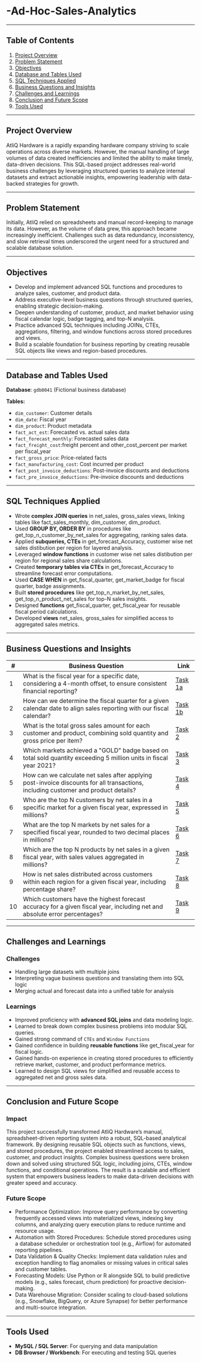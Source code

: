 # -Ad-Hoc-Sales-Analytics
---

## Table of Contents
1. [Project Overview](#Project-Overview)  
2. [Problem Statement](#Problem-Statement)  
3. [Objectives](#Objectives)  
4. [Database and Tables Used](#Database-and-Tables-Used)  
5. [SQL Techniques Applied](#SQL-Techniques-Applied)  
6. [Business Questions and Insights](#Business-Questions-and-Insights)  
7. [Challenges and Learnings](#Challenges-and-Learnings)  
8. [Conclusion and Future Scope](#Conclusion-and-Future-Scope)  
9. [Tools Used](#Tools-Used)
 
---

## Project Overview 
AtliQ Hardware is a rapidly expanding hardware company striving to scale operations across diverse markets. However, the manual handling of large volumes of data created inefficiencies and limited the ability to make timely, data-driven decisions. This SQL-based project addresses real-world business challenges by leveraging structured queries to analyze internal datasets and extract actionable insights, empowering leadership with data-backed strategies for growth.

---

## Problem Statement
Initially, AtliQ relied on spreadsheets and manual record-keeping to manage its data. However, as the volume of data grew, this approach became increasingly inefficient. Challenges such as data redundancy, inconsistency, and slow retrieval times underscored the urgent need for a structured and scalable database solution.

---

## Objectives 
- Develop and implement advanced SQL functions and procedures to analyze sales, customer, and product data.  
- Address executive-level business questions through structured queries, enabling strategic decision-making.  
- Deepen understanding of customer, product, and market behavior using fiscal calendar logic, badge tagging, and top-N analysis.
- Practice advanced SQL techniques including JOINs, CTEs, aggregations, filtering, and window functions across stored procedures and views.
- Build a scalable foundation for business reporting by creating reusable SQL objects like views and region-based procedures.
 
---

## Database and Tables Used 
**Database**: `gdb0041` (Fictional business database)

**Tables:**  
- `dim_customer`: Customer details 
- `dim_date`: Fiscal year
- `dim_product`: Product metadata
- `fact_act_est`: Forecasted vs. actual sales data
- `fact_forecast_monthly`: Forecasted sales data
- `fact_freight_cost`:freight percent and other_cost_percent per market per fiscal_year
- `fact_gross_price`: Price-related facts
- `fact_manufacturing_cost`: Cost incurred per product
- `fact_post_invoice_deductions`: Post-invoice discounts and deductions
- `fact_pre_invoice_deductions`: Pre-invoice discounts and deductions


---

## SQL Techniques Applied
- Wrote **complex JOIN queries** in net_sales, gross_sales views, linking tables like fact_sales_monthly, dim_customer, dim_product.
- Used **GROUP BY, ORDER BY** in procedures like get_top_n_customer_by_net_sales for aggregating, ranking sales data.
- Applied **subqueries, CTEs** in get_forecast_Accuracy, customer wise net sales distibution per region for layered analysis.
- Leveraged **window functions** in customer wise net sales distibution per region for regional sales share calculations.
- Created **temporary tables via CTEs** in get_forecast_Accuracy to streamline forecast error computations.
- Used **CASE WHEN** in get_fiscal_quarter, get_market_badge for fiscal quarter, badge assignments.
- Built **stored procedures** like get_top_n_market_by_net_sales, get_top_n_product_net_sales for top-N sales insights.
- Designed **functions** get_fiscal_quarter, get_fiscal_year for reusable fiscal period calculations.
- Developed **views** net_sales, gross_sales for simplified access to aggregated sales metrics.

---

## Business Questions and Insights 

| # | Business Question | Link |
|--|------------|---------|
| 1 | What is the fiscal year for a specific date, considering a 4-month offset, to ensure consistent financial reporting?| [Task 1a](https://github.com/VASU12122001/-Ad-Hoc-Sales-Analytics/blob/main/Fiscal_Year%20Task%201a.sql) |
| 2 | How can we determine the fiscal quarter for a given calendar date to align sales reporting with our fiscal calendar?| [Task 1b](https://github.com/VASU12122001/-Ad-Hoc-Sales-Analytics/blob/main/Quarters%20Task%201b.sql) |
| 3 | What is the total gross sales amount for each customer and product, combining sold quantity and gross price per item? | [Task 2](https://github.com/VASU12122001/-Ad-Hoc-Sales-Analytics/blob/main/Gross_sales%20Task%202.sql) | 
| 4 | Which markets achieved a "GOLD" badge based on total sold quantity exceeding 5 million units in fiscal year 2021? | [Task 3](https://github.com/VASU12122001/-Ad-Hoc-Sales-Analytics/blob/main/Get_Market_Badge%20Task%203.sql) |
| 5 | How can we calculate net sales after applying post-invoice discounts for all transactions, including customer and product details? | [Task 4](https://github.com/VASU12122001/-Ad-Hoc-Sales-Analytics/blob/main/Net%20Sales%20Task%204.sql) |
| 6 | Who are the top N customers by net sales in a specific market for a given fiscal year, expressed in millions? | [Task 5](https://github.com/VASU12122001/-Ad-Hoc-Sales-Analytics/blob/main/Top%20N%20customer%20Task%205.sql) |
| 7 | What are the top N markets by net sales for a specified fiscal year, rounded to two decimal places in millions? | [Task 6](https://github.com/VASU12122001/-Ad-Hoc-Sales-Analytics/blob/main/Top%20N%20Market%20Task%206.sql)|
| 8 | Which are the top N products by net sales in a given fiscal year, with sales values aggregated in millions? | [Task 7](https://github.com/VASU12122001/-Ad-Hoc-Sales-Analytics/blob/main/Top%20N%20Product%20Task%207.sql) |
| 9 | How is net sales distributed across customers within each region for a given fiscal year, including percentage share? | [Task 8](https://github.com/VASU12122001/-Ad-Hoc-Sales-Analytics/blob/main/Net%20sales%20Distribution%20Task%208.sql) |
| 10 | Which customers have the highest forecast accuracy for a given fiscal year, including net and absolute error percentages? | [Task 9](https://github.com/VASU12122001/-Ad-Hoc-Sales-Analytics/blob/main/Forecast%20Accuracy%20Task%209.sql) |

---

## Challenges and Learnings

### Challenges
- Handling large datasets with multiple joins  
- Interpreting vague business questions and translating them into SQL logic
- Merging actual and forecast data into a unified table for analysis
  
### Learnings
- Improved proficiency with **advanced SQL joins** and data modeling logic.  
- Learned to break down complex business problems into modular SQL queries.
- Gained strong command of `CTEs` and `Window Functions`  
- Gained confidence in building **reusable functions** like get_fiscal_year for fiscal logic.
- Gained hands-on experience in creating stored procedures to efficiently retrieve market, customer, and product performance metrics.
- Learned to design SQL views for simplified and reusable access to aggregated net and gross sales data.

---

## Conclusion and Future Scope

### Impact
This project successfully transformed AtliQ Hardware’s manual, spreadsheet-driven reporting system into a robust, SQL-based analytical framework. By designing reusable SQL objects such as functions, views, and stored procedures, the project enabled streamlined access to sales, customer, and product insights. Complex business questions were broken down and solved using structured SQL logic, including joins, CTEs, window functions, and conditional operations. The result is a scalable and efficient system that empowers business leaders to make data-driven decisions with greater speed and accuracy.

### Future Scope 
- Performance Optimization: Improve query performance by converting frequently accessed views into materialized views, indexing key columns, and analyzing query execution plans to reduce runtime and resource usage.
- Automation with Stored Procedures: Schedule stored procedures using a database scheduler or orchestration tool (e.g., Airflow) for automated reporting pipelines.
- Data Validation & Quality Checks: Implement data validation rules and exception handling to flag anomalies or missing values in critical sales and customer tables.
- Forecasting Models: Use Python or R alongside SQL to build predictive models (e.g., sales forecast, churn prediction) for proactive decision-making.
- Data Warehouse Migration: Consider scaling to cloud-based solutions (e.g., Snowflake, BigQuery, or Azure Synapse) for better performance and multi-source integration.

---

## Tools Used
- **MySQL / SQL Server**: For querying and data manipulation  
- **DB Browser / Workbench**: For executing and testing SQL queries   
